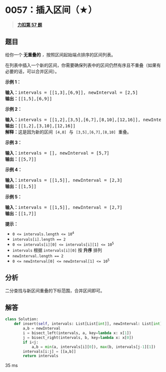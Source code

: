 # 0057：插入区间（★）


> <u>**[力扣第 57 题](https://leetcode.cn/problems/insert-interval/)**</u>

## 题目

<p>给你一个<strong> 无重叠的</strong><em> ，</em>按照区间起始端点排序的区间列表。</p>

<p>在列表中插入一个新的区间，你需要确保列表中的区间仍然有序且不重叠（如果有必要的话，可以合并区间）。</p>



<p><strong>示例 1：</strong></p>

<pre>
<strong>输入：</strong>intervals = [[1,3],[6,9]], newInterval = [2,5]
<strong>输出：</strong>[[1,5],[6,9]]
</pre>

<p><strong>示例 2：</strong></p>

<pre>
<strong>输入：</strong>intervals = [[1,2],[3,5],[6,7],[8,10],[12,16]], newInterval = [4,8]
<strong>输出：</strong>[[1,2],[3,10],[12,16]]
<strong>解释：</strong>这是因为新的区间 <code>[4,8]</code> 与 <code>[3,5],[6,7],[8,10]</code> 重叠。</pre>

<p><strong>示例 3：</strong></p>

<pre>
<strong>输入：</strong>intervals = [], newInterval = [5,7]
<strong>输出：</strong>[[5,7]]
</pre>

<p><strong>示例 4：</strong></p>

<pre>
<strong>输入：</strong>intervals = [[1,5]], newInterval = [2,3]
<strong>输出：</strong>[[1,5]]
</pre>

<p><strong>示例 5：</strong></p>

<pre>
<strong>输入：</strong>intervals = [[1,5]], newInterval = [2,7]
<strong>输出：</strong>[[1,7]]
</pre>



<p><strong>提示：</strong></p>

<ul>
<li><code>0 <= intervals.length <= 10<sup>4</sup></code></li>
<li><code>intervals[i].length == 2</code></li>
<li><code>0 <= intervals[i][0] <= intervals[i][1] <= 10<sup>5</sup></code></li>
<li><code>intervals</code> 根据 <code>intervals[i][0]</code> 按 <strong>升序</strong> 排列</li>
<li><code>newInterval.length == 2</code></li>
<li><code>0 <= newInterval[0] <= newInterval[1] <= 10<sup>5</sup></code></li>
</ul>


## 分析

二分查找与新区间重叠的下标范围，合并区间即可。

## 解答

```python
class Solution:
    def insert(self, intervals: List[List[int]], newInterval: List[int]) -> List[List[int]]:
        a,b = newInterval
        i = bisect_left(intervals, a, key=lambda x: x[1])
        j = bisect_right(intervals, b, key=lambda x: x[0])
        if i<j:
            a,b = min(a, intervals[i][0]), max(b, intervals[j-1][1])
        intervals[i:j] = [[a,b]]
        return intervals
```
35 ms
